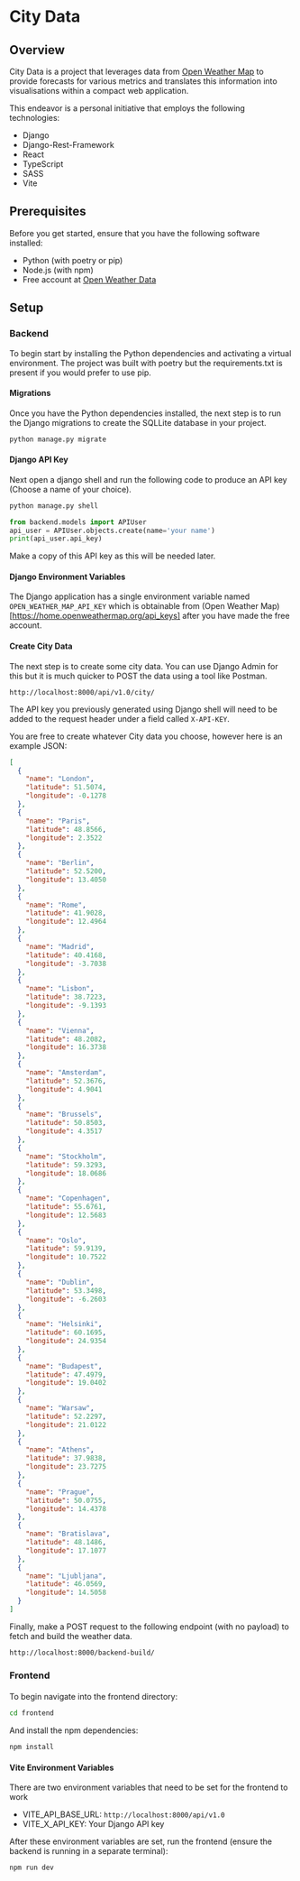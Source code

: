 # City Data

## Overview
City Data is a project that leverages data from [Open Weather Map](https://openweathermap.org/) to provide forecasts for various metrics
and translates this information into visualisations within a compact web application.

This endeavor is a personal initiative that employs the following technologies:

- Django
- Django-Rest-Framework
- React
- TypeScript
- SASS
- Vite

## Prerequisites
Before you get started, ensure that you have the following software installed:

- Python (with poetry or pip)
- Node.js (with npm)
- Free account at [Open Weather Data](https://home.openweathermap.org/users/sign_up)

## Setup

### Backend
To begin start by installing the Python dependencies and activating a virtual environment.
The project was built with poetry but the requirements.txt is present if you would prefer to use pip.

#### Migrations
Once you have the Python dependencies installed, the next step is to run the Django migrations to create
the SQLLite database in your project.

```bash
python manage.py migrate 
```

#### Django API Key
Next open a django shell and run the following code to produce an API key
(Choose a name of your choice).

```bash
python manage.py shell
```
```python
from backend.models import APIUser
api_user = APIUser.objects.create(name='your name')
print(api_user.api_key)
```
Make a copy of this API key as this will be needed later.

#### Django Environment Variables
The Django application has a single environment variable named `OPEN_WEATHER_MAP_API_KEY`
which is obtainable from (Open Weather Map)[https://home.openweathermap.org/api_keys] after you have made the free account.

#### Create City Data
The next step is to create some city data. You can use Django Admin for this but it is much quicker 
to POST the data using a tool like Postman. 

```
http://localhost:8000/api/v1.0/city/
```

The API key you previously generated using Django shell will need to be added to the request header
under a field called `X-API-KEY`.

You are free to create whatever City data you choose, however here is an example JSON:

```json
[
  {
    "name": "London",
    "latitude": 51.5074,
    "longitude": -0.1278
  },
  {
    "name": "Paris",
    "latitude": 48.8566,
    "longitude": 2.3522
  },
  {
    "name": "Berlin",
    "latitude": 52.5200,
    "longitude": 13.4050
  },
  {
    "name": "Rome",
    "latitude": 41.9028,
    "longitude": 12.4964
  },
  {
    "name": "Madrid",
    "latitude": 40.4168,
    "longitude": -3.7038
  },
  {
    "name": "Lisbon",
    "latitude": 38.7223,
    "longitude": -9.1393
  },
  {
    "name": "Vienna",
    "latitude": 48.2082,
    "longitude": 16.3738
  },
  {
    "name": "Amsterdam",
    "latitude": 52.3676,
    "longitude": 4.9041
  },
  {
    "name": "Brussels",
    "latitude": 50.8503,
    "longitude": 4.3517
  },
  {
    "name": "Stockholm",
    "latitude": 59.3293,
    "longitude": 18.0686
  },
  {
    "name": "Copenhagen",
    "latitude": 55.6761,
    "longitude": 12.5683
  },
  {
    "name": "Oslo",
    "latitude": 59.9139,
    "longitude": 10.7522
  },
  {
    "name": "Dublin",
    "latitude": 53.3498,
    "longitude": -6.2603
  },
  {
    "name": "Helsinki",
    "latitude": 60.1695,
    "longitude": 24.9354
  },
  {
    "name": "Budapest",
    "latitude": 47.4979,
    "longitude": 19.0402
  },
  {
    "name": "Warsaw",
    "latitude": 52.2297,
    "longitude": 21.0122
  },
  {
    "name": "Athens",
    "latitude": 37.9838,
    "longitude": 23.7275
  },
  {
    "name": "Prague",
    "latitude": 50.0755,
    "longitude": 14.4378
  },
  {
    "name": "Bratislava",
    "latitude": 48.1486,
    "longitude": 17.1077
  },
  {
    "name": "Ljubljana",
    "latitude": 46.0569,
    "longitude": 14.5058
  }
]
```

Finally, make a POST request to the following endpoint (with no payload) 
to fetch and build the weather data.

```
http://localhost:8000/backend-build/
```

### Frontend

#### 
To begin navigate into the frontend directory:
```bash
cd frontend
```
And install the npm dependencies:
```bash
npm install
```

#### Vite Environment Variables
There are two environment variables that need to be set for the frontend to work
- VITE_API_BASE_URL: `http://localhost:8000/api/v1.0`
- VITE_X_API_KEY: Your Django API key

After these environment variables are set, run the frontend (ensure the backend is running in a separate terminal):
```bash
npm run dev
```
